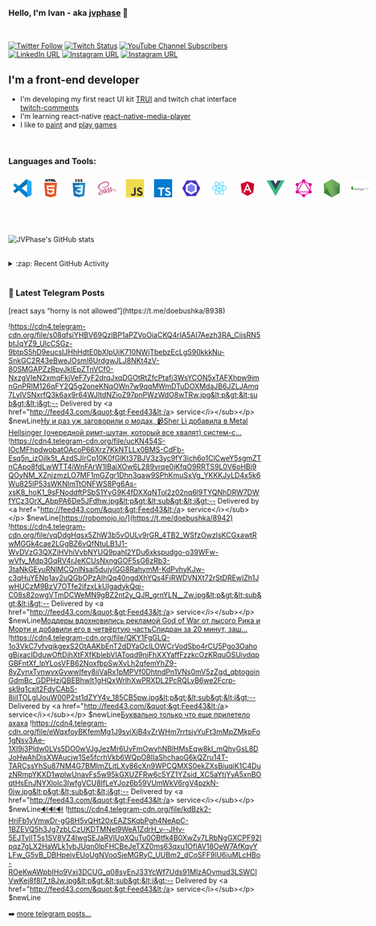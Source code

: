 ### Hello, I'm Ivan - aka [jvphase][github] 👋

<br/>

[![Twitter Follow](https://img.shields.io/twitter/follow/jvphase?color=1da1f2&logo=twitter&style=for-the-badge)][twitter]
[![Twitch Status](https://img.shields.io/twitch/status/jvphase?color=%239146ff&logo=twitch&style=for-the-badge)][twitch]
[![YouTube Channel Subscribers](https://img.shields.io/youtube/channel/subscribers/UCdsovUd-5SChEk2pNzsNbeA?color=ff0000&logo=youtube&style=for-the-badge)][youtube]
<br/>
[![LinkedIn URL](https://img.shields.io/static/v1?color=0a66c2&label=LinkedIn&logo=linkedin&message=%20&style=for-the-badge)][linkedin]
[![Instagram URL](https://img.shields.io/static/v1?color=ff204a&label=artphase.jv&logo=instagram&message=%20&style=for-the-badge)][instagram]
[![Instagram URL](https://img.shields.io/static/v1?color=0088cc&label=doebushka&logo=telegram&message=%20&style=for-the-badge)][telegram]

## I'm a front-end developer

- I'm developing my first react UI kit [TRUI][trui] and twitch chat interface [twitch-comments][tc]
- I'm learning react-native [react-native-media-player][rn]
- I like to [paint][instagram] and [play games][twitch]

<br />

### Languages and Tools:

<div style="display: flex;">
    <img style="margin: 10px; flex: 1" alt="Visual Studio Code" width="36px" src="https://raw.githubusercontent.com/github/explore/80688e429a7d4ef2fca1e82350fe8e3517d3494d/topics/visual-studio-code/visual-studio-code.png" />
    <img style="margin: 10px; flex: 1" alt="HTML5" width="36px" src="https://raw.githubusercontent.com/github/explore/80688e429a7d4ef2fca1e82350fe8e3517d3494d/topics/html/html.png" />
    <img style="margin: 10px; flex: 1" alt="CSS3" width="36px" src="https://raw.githubusercontent.com/github/explore/80688e429a7d4ef2fca1e82350fe8e3517d3494d/topics/css/css.png" />
    <img style="margin: 10px; flex: 1" alt="Sass" width="36px" src="https://raw.githubusercontent.com/github/explore/80688e429a7d4ef2fca1e82350fe8e3517d3494d/topics/sass/sass.png" />
    <img style="margin: 10px; flex: 1" alt="JavaScript" width="36px" src="https://raw.githubusercontent.com/github/explore/80688e429a7d4ef2fca1e82350fe8e3517d3494d/topics/javascript/javascript.png" />
    <img style="margin: 10px; flex: 1" alt="TypeScript" width="36px" src="https://raw.githubusercontent.com/github/explore/80688e429a7d4ef2fca1e82350fe8e3517d3494d/topics/typescript/typescript.png" />
    <img style="margin: 10px; flex: 1" alt="ESLint" width="36px" src="https://raw.githubusercontent.com/github/explore/80688e429a7d4ef2fca1e82350fe8e3517d3494d/topics/eslint/eslint.png" />
    <img style="margin: 10px; flex: 1" alt="React" width="36px" src="https://raw.githubusercontent.com/github/explore/80688e429a7d4ef2fca1e82350fe8e3517d3494d/topics/react/react.png" />
    <img style="margin: 10px; flex: 1" alt="Angular" width="36px" src="https://raw.githubusercontent.com/github/explore/80688e429a7d4ef2fca1e82350fe8e3517d3494d/topics/angular/angular.png" />
    <img style="margin: 10px; flex: 1" alt="Vue.js" width="36px" src="https://raw.githubusercontent.com/github/explore/80688e429a7d4ef2fca1e82350fe8e3517d3494d/topics/vue/vue.png" />
    <img style="margin: 10px; flex: 1" alt="GraphQL" width="36px" src="https://raw.githubusercontent.com/github/explore/80688e429a7d4ef2fca1e82350fe8e3517d3494d/topics/graphql/graphql.png" />
    <img style="margin: 10px; flex: 1" alt="Node.js" width="36px" src="https://raw.githubusercontent.com/github/explore/80688e429a7d4ef2fca1e82350fe8e3517d3494d/topics/nodejs/nodejs.png" />
    <img style="margin: 10px; flex: 1" alt="MongoDB" width="36px" src="https://raw.githubusercontent.com/github/explore/80688e429a7d4ef2fca1e82350fe8e3517d3494d/topics/mongodb/mongodb.png" />
    <img style="margin: 10px; flex: 1" alt="Mongoose" width="36px" src="https://raw.githubusercontent.com/github/explore/80688e429a7d4ef2fca1e82350fe8e3517d3494d/topics/mongoose/mongoose.png" />
    <img style="margin: 10px; flex: 1" alt="PostgreSQL" width="36px" src="https://raw.githubusercontent.com/github/explore/80688e429a7d4ef2fca1e82350fe8e3517d3494d/topics/postgresql/postgresql.png" />
    <img style="margin: 10px; flex: 1" alt="Git" width="36px" src="https://raw.githubusercontent.com/github/explore/80688e429a7d4ef2fca1e82350fe8e3517d3494d/topics/git/git.png" />
    <img style="margin: 10px; flex: 1" alt="GitHub" width="36px" src="https://raw.githubusercontent.com/github/explore/78df643247d429f6cc873026c0622819ad797942/topics/github/github.png" />
    <img style="margin: 10px; flex: 1" alt="Storybook" width="36px" src="https://raw.githubusercontent.com/github/explore/80688e429a7d4ef2fca1e82350fe8e3517d3494d/topics/storybook/storybook.png" />
    <img style="margin: 10px; flex: 1" alt="Terminal" width="36px" src="https://raw.githubusercontent.com/github/explore/80688e429a7d4ef2fca1e82350fe8e3517d3494d/topics/terminal/terminal.png" />
    <img style="margin: 10px; flex: 1" alt="Docker" width="36px" src="https://raw.githubusercontent.com/github/explore/80688e429a7d4ef2fca1e82350fe8e3517d3494d/topics/docker/docker.png" />
</div>
<br/><br/><br/>

![JVPhase's GitHub stats](https://github-readme-stats.vercel.app/api?username=jvphase)

<br/>

<details>
  <summary>:zap: Recent GitHub Activity</summary>
  
<!--START_SECTION:activity-->
1. 🎉 Merged PR [#3](https://github.com/JVPhase/JVPhase/pull/3) in [JVPhase/JVPhase](https://github.com/JVPhase/JVPhase)
2. ❗️ Closed issue [#2](https://github.com/JVPhase/rent-scraper/issues/2) in [JVPhase/rent-scraper](https://github.com/JVPhase/rent-scraper)
3. 🎉 Merged PR [#1](https://github.com/JVPhase/rent-scraper/pull/1) in [JVPhase/rent-scraper](https://github.com/JVPhase/rent-scraper)
4. 🎉 Merged PR [#18](https://github.com/JVPhase/trui/pull/18) in [JVPhase/trui](https://github.com/JVPhase/trui)
5. 💪 Opened PR [#18](https://github.com/JVPhase/trui/pull/18) in [JVPhase/trui](https://github.com/JVPhase/trui)
<!--END_SECTION:activity-->

</details>

<br/>

### 📕 Latest Telegram Posts

<!-- BLOG-POST-LIST:START -->[react says “horny is not allowed”](https://t.me/doebushka/8938)
!https://cdn4.telegram-cdn.org/file/s08qfsiYHBV69QzlBP1aPZVoOiaCKQ4rIA5AI7Aezh3RA_CiisRN5btJqYZ9_UlcCSGz-9btpS5hD9eucsIJHhHdtE0bXIpUiK710NWjTbebzEcLgS90kkkNu-SnkGC2R43eBweJOsmI6UrdgwJLJ8NKt4zV-80SMGAPZzRpvJklEpZTnVCf0-NxzgVIeN2xmqFkjVeF7yF2drqJxqDGOtRtZfcPtafj3WsYCON5xTAFXhpw9imnGnPRIM126qFY2Q5g2oneKNqOWn7w9qqMWmDTuDOXMdaJB6JZLJAmq7LyIVSNxrfQ3k6ax9r64WJItdNZioZ97pnPWzWdO8wTRw.jpg&lt;p&gt;&lt;sub&gt;&lt;i&gt;-- Delivered by &lt;a href=&quot;http://feed43.com/&quot;&gt;Feed43&lt;/a&gt; service&lt;/i&gt;&lt;/sub&gt;&lt;/p&gt;
$newLine[Ну и раз уж заговорили о модах, 📹Sher Li добавила в Metal Hellsinger &lpar;очередной римт-шутан, который все хвалят&rpar; систем-с...](https://t.me/doebushka/8957)
!https://cdn4.telegram-cdn.org/file/ucKN454S-lOcMFhpdwobatOAcoP66Xrz7KkNTLLx0BMS-CdFb-Esq5n_izOjIk5t_AzdSJIrCp10K0fGlKt37BJV3z3yc9fY3ich6o1ClCweY5sgmZTnCApo8fdLwWTT4iWnFArW1IBaiXOw6L289vrqe0jKfqO9RRTS9L0V6oHBj9QOyNM_XZnjzmzLO7MF1mGZgr1Dhn3qaw9SPhKmuSxVg_YKKKJyLD4x5k6Wu825lP53sWKNImTtONFWS8Pg6As-xsK8_hoK1_9sFNoddftPSbS1YvG9K4fDXXqNTol2z02nq6l9TYQNhDRW7DWfYCz3OrX_AbpPA6De5JFdhw.jpg&lt;p&gt;&lt;sub&gt;&lt;i&gt;-- Delivered by &lt;a href=&quot;http://feed43.com/&quot;&gt;Feed43&lt;/a&gt; service&lt;/i&gt;&lt;/sub&gt;&lt;/p&gt;
$newLine[https://robomojo.io/](https://t.me/doebushka/8942)
!https://cdn4.telegram-cdn.org/file/vqDdgHqsx5ZhW3b5vOULv9rGR_4TB2_WSfzOwzIsKCGxawtRwMGGk4cae2LGgBZ6vQfNtuLB1J1-WvDVzG3QXZiHVhiVvbNYUQ9pahl2YDu6xkspudgo-o39WFw-wVfy_Mdp3GqRV4rJeKCUsNxngGOF5sG6zRb3-3taNkGEyuRNlMCQnlNsaj5dujylGG8RahymM-KdPvhyKJw-c3qHuYENp1ay2uQGbOPzAIhQq40ngdXhYQs4FjRWDVNXt72rStDREwIZh1JwHUCzM9BzV7OTfe2ifzxLkUIgadykQqj-C08s82owgVTmDCWeMN9gBZ2nt2y_QJR_grnYLN__Zw.jpg&lt;p&gt;&lt;sub&gt;&lt;i&gt;-- Delivered by &lt;a href=&quot;http://feed43.com/&quot;&gt;Feed43&lt;/a&gt; service&lt;/i&gt;&lt;/sub&gt;&lt;/p&gt;
$newLine[Моддеры вдохновились рекламой God of War от лысого Рика и Морти и добавили его в четвёртую частьСпидран за 20 минут, заш...](https://t.me/doebushka/8944)
!https://cdn4.telegram-cdn.org/file/QKY1FgGLQ-1o3VkC7vfvqikgexS2OtAAKbEnT2dDYaOcILOWCrVodSbo4rCU5Pgo3OahogBjxacIDduwOftDihXtFXfKblebVIAToqd9niFhXXYaffFzzkcOzKRquOSUivdqpGBFntXf_lpYLosVFB62NoxfbpSwXvLh2qfemYhZ9-8yZynxTvnwvxGywwIfey8iiVaRx1pMPVf0DhtndPn1VNs0mV5zZgd_qbtogoinGdmBc_GDPHzjQBEBhwlt1gHQxWrlhXwPRXDL2PcRQLyB6we2Fcrp-sk9q1cxjt2FdyCAbS-8jiITOLgIJouW00P2st1dZYY4v_185CB5pw.jpg&lt;p&gt;&lt;sub&gt;&lt;i&gt;-- Delivered by &lt;a href=&quot;http://feed43.com/&quot;&gt;Feed43&lt;/a&gt; service&lt;/i&gt;&lt;/sub&gt;&lt;/p&gt;
$newLine[Буквально только что еще прилетело ахаха](https://t.me/doebushka/8948)
!https://cdn4.telegram-cdn.org/file/eWqxfoyBKfemMg1J9syiXjB4vZrWHm7rrtsjvYuFt3mMpZMkpFo1gNsv3Ae-1XI9j3Pldw0LVs5DO0wVJgJezMr6UvFmOwyhNBlHMsEqw8kl_mQhyGsL8DJoHwAhDisXWAucjw1Se5fcrhVkb6WQpO8IIaShchaoG6kQZru14T-TARCssYhSu87NM4G7BMImZLitLXy86cXn9WPCQMXS0ekZXsBiuqiK1C4DuzNRmpYKXD1wplwUnavFs5w95kGXUZFRw6c5YZ1YZsid_XC5aYtjYyA5xnBOqtHsEnJNYXlolc3IwfgVCU8IfLeYJoz6b59VUmWkV6rgV4pzkN-0jw.jpg&lt;p&gt;&lt;sub&gt;&lt;i&gt;-- Delivered by &lt;a href=&quot;http://feed43.com/&quot;&gt;Feed43&lt;/a&gt; service&lt;/i&gt;&lt;/sub&gt;&lt;/p&gt;
$newLine[🔊🔊🔊](https://t.me/doebushka/8950)
!https://cdn4.telegram-cdn.org/file/kdBzk2-HriFb1yVmwDr-gG8H5vQHt20xEAZSKqbPgh4NeApC-1BZEVQ5h3Jg7zbLCzUKDTMNel9WeA1ZdrH_v--JHv-5EJTylIT5s1SV8VZ4IwgSEJaRVlUqXQuTu0OBtfk4B0XwZy7LRbNgGXCPF92Ipqz7gLX2HaWLk1ybJUqn0lpFHCBeJeTXZ0ms63qxu1OflAV18OeW7AfKqvYLFw_G5vB_DBHpejvEUoUgNVooSjeMGRyC_UUBm2_dCoSFF9lU6juMLcHBo-ROeKwAWpbIHo9Vxi3DCUG_q08svEnJ33YcWf7Uds91MlzAOvmud3LSWCIVwKej8f8I7_t8Jw.jpg&lt;p&gt;&lt;sub&gt;&lt;i&gt;-- Delivered by &lt;a href=&quot;http://feed43.com/&quot;&gt;Feed43&lt;/a&gt; service&lt;/i&gt;&lt;/sub&gt;&lt;/p&gt;
$newLine<!-- BLOG-POST-LIST:END -->

➡️ [more telegram posts...][telegram]

[github]: https://github.com/JVPhase
[twitter]: https://twitter.com/intent/follow?original_referer=https%3A%2F%2Fgithub.com%2Fjvphase&screen_name=jvphase
[youtube]: https://www.youtube.com/c/JVPhase?sub_confirmation=1
[twitch]: https://www.twitch.tv/jvphase
[instagram]: https://www.instagram.com/artphase.jv/
[telegram]: https://t.me/doebushka
[linkedin]: https://www.linkedin.com/in/jvphase
[trui]: https://github.com/JVPhase/trui
[tc]: https://github.com/JVPhase/twitch-comments
[rn]: https://github.com/JVPhase/react-native-media-player
